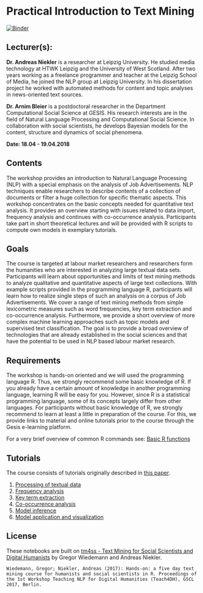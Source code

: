 # Practical Introduction to Text Mining

[![Binder](https://notebooks.gesis.org/binder/badge.svg)](https://notebooks.gesis.org/binder/v2/gh/gesiscss/ptm/master?filepath=index.ipynb)


## Lecturer(s):
**Dr. Andreas Niekler** is a researcher at Leipzig University. He studied media technology at HTWK Leipzig and the University of West Scotland. After two years working as a freelance programmer and teacher at the Leipzig School of Media, he joined the NLP group at Leipzig University. In his dissertation project he worked with automated methods for content and topic analyses in news-oriented text sources.


**Dr. Arnim Bleier** is a postdoctoral researcher in the Department Computational Social Science at GESIS. His research interests are in the field of Natural Language Processing and Computational Social Science. In collaboration with social scientists, he develops Bayesian models for the content, structure and dynamics of social phenomena.

**Date: 18.04 - 19.04.2018**

## Contents

The workshop provides an introduction to Natural Language Processing (NLP) with a special emphasis on the analysis of Job Advertisements. NLP techniques enable researchers to describe contents of a collection of documents or filter a huge collection for specific thematic aspects. This workshop concentrates on the basic concepts needed for quantitative text analysis. It provides an overview starting with issues related to data import, frequency analysis and continues with co-occurrence analysis. Participants take part in short theoretical lectures and will be provided with R scripts to compute own models in exemplary tutorials.


## Goals

The course is targeted at labour market researchers and researchers form the humanities who are interested in analyzing large textual data sets.
Participants will learn about opportunities and limits of text mining methods to analyze qualitative and quantitative aspects of large text collections. With example scripts provided in the programming language R, participants will learn how to realize single steps of such an analysis on a corpus of Job Advertisements. We cover a range of text mining methods from simple lexicometric measures such as word frequencies, key term extraction and co-occurrence analysis. Furthermore, we provide a short overview of more complex machine learning approaches such as topic models and supervised text classification. The goal is to provide a broad overview of technologies that are already established in the social sciences and that have the potential to be used in NLP based labour market research.

## Requirements

The workshop is hands-on oriented and we will used the programming language R. Thus, we strongly recommend some basic knowledge of R.
If you already have a certain amount of knowledge in another programming language, learning R will be easy for you. However, since R is a statistical programming language, some of its concepts largely differ from other languages.
For participants without basic knowledge of R, we strongly recommend to learn at least a little in preparation of the course. For this, we provide links to material and online tutorials prior to the course through the Gesis e-learning platform.

For a very brief overview of common R commands see: [Basic R functions](tutorial_0.ipynb)

## Tutorials

The course consists of tutorials originally described in [this paper](http://gscl2017.dfki.de/proceedings.php). 

1. [Processing of textual data](tutorial_1.ipynb)
2. [Frequency analysis](tutorial_2.ipynb)
3. [Key term extraction](tutorial_3.ipynb)
4. [Co-occurrence analysis](tutorial_4.ipynb)
5. [Model inference](tutorial_5.ipynb)
6. [Model application and visualization](tutorial_6.ipynb)

## License

These notebooks are built on [tm4ss - Text Mining for Social Scientists and Digital Humanists](https://tm4ss.github.io/) by Gregor Wiedemann and Andreas Niekler.

```
Wiedemann, Gregor; Niekler, Andreas (2017): Hands-on: a five day text mining course for humanists and social scientists in R. Proceedings of the 1st Workshop Teaching NLP for Digital Humanities (Teach4DH), GSCL 2017, Berlin.
```